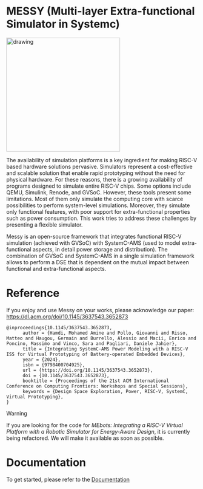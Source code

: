 # MESSY (Multi-layer Extra-functional Simulator in Systemc)

<img src="docs/images/logo.webp" alt="drawing" width="300"/>

The availability of simulation platforms is a key ingredient for making RISC-V based hardware solutions pervasive. Simulators represent a cost-effective and scalable solution that enable rapid prototyping without the need for physical hardware. For these reasons, there is a growing availability of programs designed to simulate entire RISC-V chips. Some options include QEMU, Simulink, Renode, and GVSoC. However, these tools present some limitations. Most of them only simulate the computing core with scarce possibilities to perform system-level simulations. Moreover, they simulate only functional features, with poor support for extra-functional properties such as power consumption. This work tries to address these challenges by presenting a flexible simulator.

Messy is an open-source framework that integrates functional RISC-V simulation (achieved with GVSoC) with SystemC-AMS (used to model extra-functional aspects, in detail power storage and distribution). The combination of GVSoC and SystemC-AMS in a single simulation framework allows to perform a DSE that is dependent on the mutual impact between functional and extra-functional aspects. 

# Reference

If you enjoy and use Messy on your works, please acknowledge our paper: https://dl.acm.org/doi/10.1145/3637543.3652873
```
@inproceedings{10.1145/3637543.3652873,
      author = {Hamdi, Mohamed Amine and Pollo, Giovanni and Risso, Matteo and Haugou, Germain and Burrello, Alessio and Macii, Enrico and Poncino, Massimo and Vinco, Sara and Pagliari, Daniele Jahier},
      title = {Integrating SystemC-AMS Power Modeling with a RISC-V ISS for Virtual Prototyping of Battery-operated Embedded Devices},
      year = {2024},
      isbn = {9798400704925},
      url = {https://doi.org/10.1145/3637543.3652873},
      doi = {10.1145/3637543.3652873},
      booktitle = {Proceedings of the 21st ACM International Conference on Computing Frontiers: Workshops and Special Sessions},
      keywords = {Design Space Exploration, Power, RISC-V, SystemC, Virtual Prototyping},
}
```


> [!WARNING]  
> If you are looking for the code for *MEbots: Integrating a RISC-V Virtual Platform with a Robotic Simulator for Energy-Aware Design*, it is currently being refactored. We will make it available as soon as possible.

# Documentation

To get started, please refer to the [Documentation](https://eml-eda.github.io/messy/)
